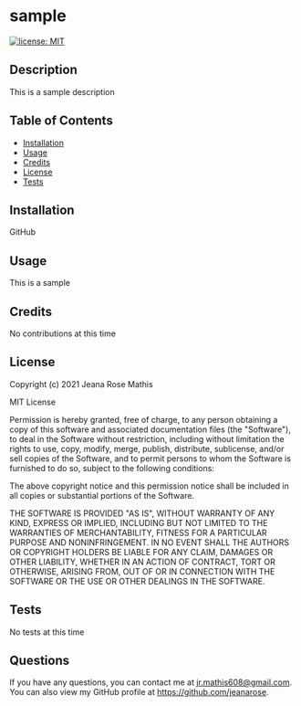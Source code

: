 # sample
[![license: MIT](https://img.shields.io/badge/License-MIT-yellow.svg)](https://opensource.org/licenses/MIT)
  
## Description
This is a sample description
## Table of Contents
* [Installation](#installation)
* [Usage](#usage)
* [Credits](#credits)
* [License](#license)
* [Tests](#tests)

## Installation
GitHub
## Usage
This is a sample
## Credits
No contributions at this time
## License
Copyright (c) 2021 Jeana Rose Mathis

MIT License
    
Permission is hereby granted, free of charge, to any person obtaining a copy
of this software and associated documentation files (the "Software"), to deal
in the Software without restriction, including without limitation the rights
to use, copy, modify, merge, publish, distribute, sublicense, and/or sell
copies of the Software, and to permit persons to whom the Software is
furnished to do so, subject to the following conditions:
    
The above copyright notice and this permission notice shall be included in all
copies or substantial portions of the Software.
    
THE SOFTWARE IS PROVIDED "AS IS", WITHOUT WARRANTY OF ANY KIND, EXPRESS OR
IMPLIED, INCLUDING BUT NOT LIMITED TO THE WARRANTIES OF MERCHANTABILITY,
FITNESS FOR A PARTICULAR PURPOSE AND NONINFRINGEMENT. IN NO EVENT SHALL THE
AUTHORS OR COPYRIGHT HOLDERS BE LIABLE FOR ANY CLAIM, DAMAGES OR OTHER
LIABILITY, WHETHER IN AN ACTION OF CONTRACT, TORT OR OTHERWISE, ARISING FROM,
OUT OF OR IN CONNECTION WITH THE SOFTWARE OR THE USE OR OTHER DEALINGS IN THE
SOFTWARE. 
## Tests
No tests at this time
## Questions
If you have any questions, you can contact me at jr.mathis608@gmail.com. 
You can also view my GitHub profile at https://github.com/jeanarose.
  